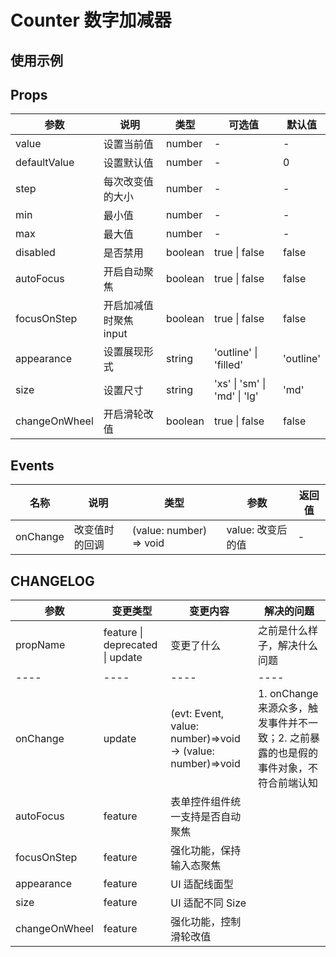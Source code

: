 # Counter 数字加减器

## 使用示例

<!-- Inject Stories -->

## Props

| 参数          | 说明                   | 类型    | 可选值                       | 默认值    |
| ------------- | ---------------------- | ------- | ---------------------------- | --------- |
| value         | 设置当前值             | number  | -                            | -         |
| defaultValue  | 设置默认值             | number  | -                            | 0         |
| step          | 每次改变值的大小       | number  | -                            | -         |
| min           | 最小值                 | number  | -                            | -         |
| max           | 最大值                 | number  | -                            | -         |
| disabled      | 是否禁用               | boolean | true \| false                | false     |
| autoFocus     | 开启自动聚焦           | boolean | true \| false                | false     |
| focusOnStep   | 开启加减值时聚焦 input | boolean | true \| false                | false     |
| appearance    | 设置展现形式           | string  | 'outline' \| 'filled'        | 'outline' |
| size          | 设置尺寸               | string  | 'xs' \| 'sm' \| 'md' \| 'lg' | 'md'      |
| changeOnWheel | 开启滑轮改值           | boolean | true \| false                | false     |

## Events

| 名称     | 说明           | 类型                    | 参数              | 返回值 |
| -------- | -------------- | ----------------------- | ----------------- | ------ |
| onChange | 改变值时的回调 | (value: number) => void | value: 改变后的值 | -      |

## CHANGELOG

| 参数          | 变更类型                        | 变更内容                                                   | 解决的问题                                                                            |
| ------------- | ------------------------------- | ---------------------------------------------------------- | ------------------------------------------------------------------------------------- |
| propName      | feature \| deprecated \| update | 变更了什么                                                 | 之前是什么样子，解决什么问题                                                          |
| ----          | ----                            | ----                                                       | ----                                                                                  |
| onChange      | update                          | (evt: Event, value: number)=>void -> (value: number)=>void | 1. onChange 来源众多，触发事件并不一致；2. 之前暴露的也是假的事件对象，不符合前端认知 |
| autoFocus     | feature                         | 表单控件组件统一支持是否自动聚焦                           |
| focusOnStep   | feature                         | 强化功能，保持输入态聚焦                                   |
| appearance    | feature                         | UI 适配线面型                                              |
| size          | feature                         | UI 适配不同 Size                                           |
| changeOnWheel | feature                         | 强化功能，控制滑轮改值                                     |
